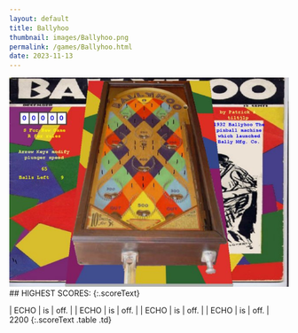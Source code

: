 ```yaml
---
layout: default
title: Ballyhoo
thumbnail: images/Ballyhoo.png
permalink: /games/Ballyhoo.html
date: 2023-11-13
---
```


<img src="../images/Ballyhoo.png" class="gameThumbnail img-fluid mx-auto align-middle">
## HIGHEST SCORES:
{:.scoreText}

| ECHO | is | off. | 
| ECHO | is | off. | 
| ECHO | is | off. | 
| ECHO | is | off. | 
2200 
{:.scoreText .table .td}
